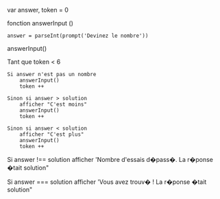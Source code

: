 var answer, token = 0

fonction answerInput () 

	answer = parseInt(prompt('Devinez le nombre'))


answerInput()

Tant que token < 6
	
	Si answer n'est pas un nombre
		answerInput()
		token ++

	Sinon si answer > solution		
		afficher "C'est moins"
		answerInput()
		token ++

	Sinon si answer < solution
		afficher "C'est plus"
		answerInput()
		token ++


Si answer !== solution
	afficher 'Nombre d'essais d�pass�. La r�ponse �tait solution"

Si answer === solution
	afficher 'Vous avez trouv� ! La r�ponse �tait solution"